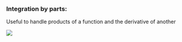 ### Integration by parts:
Useful to handle products of a function and the derivative of another

![](https://latex.codecogs.com/gif.latex?\int_a^b&space;f&space;\cdot&space;\frac{dg}{dx}dx&space;=&space;-\int_a^b&space;g&space;\cdot&space;\frac{df}{dx}dx&space;&plus;&space;f&space;\cdot&space;g&space;|_a^b)
